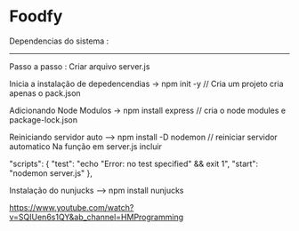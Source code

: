 # Foodfy

Dependencias do sistema : 



---------------------------------------------------

Passo a passo : Criar arquivo server.js

Inicia a instalação de depedencendias ->  npm init -y // Cria um projeto cria apenas o pack.json

Adicionando Node Modulos -> npm install express  // cria o node modules e package-lock.json

Reiniciando servidor auto --> npm install -D nodemon // reiniciar servidor automatico
Na função em server.js incluir 

"scripts": {
    "test": "echo \"Error: no test specified\" && exit 1",
    "start": "nodemon  server.js"
  },

  Instalação do nunjucks --> npm install nunjucks


https://www.youtube.com/watch?v=SQIUen6s1QY&ab_channel=HMProgramming



